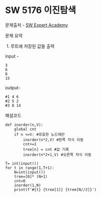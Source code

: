 # SW 5176 이진탐색

문제출처 - [SW Expert Academy](https://swexpertacademy.com/main/talk/solvingClub/problemView.do?solveclubId=AXsHTyBaqJgDFARX&contestProbId=AXR1CohaSRgDFAQT&probBoxId=AXwQCMTKAOoDFATv&type=USER&problemBoxTitle=20210923&problemBoxCnt=4)

문제 요약 

​	1. 루트에 저장된 값들 출력 

input - 

```
3
6
8
15
```

output-

```
#1 4 6
#2 5 2
#3 8 14
```

해설코드 

```
def inorder(n,V):
    global cnt
    if n <=V: #유효한 노드에만
        inorder(n*2,V) #왼쪽 자식 이동
        cnt+=1
        tree[n] = cnt #값 기록
        inorder(n*2+1,V) #오른쪽 자식 이동

T= int(input())
for t in range(1,T+1):
    N=int(input())
    tree=[0]* (N+1)
    cnt=0
    inorder(1,N)
    print(f'#{t} {tree[1]} {tree[N//2]}')
```

